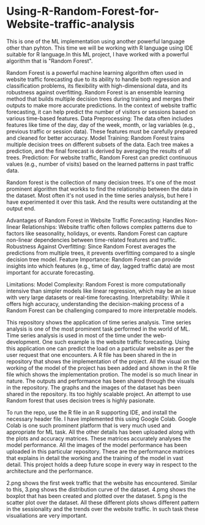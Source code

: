 # Using-R-Random-Forest-for-Website-traffic-analysis

This is one of the ML implementation using another powerful language other than pyhton. This time we will be working with R language using IDE suitable for R language.In this ML project, I have worked with a powerful algorithm that is "Random Forest". 

Random Forest is a powerful machine learning algorithm often used in website traffic forecasting due to its ability to handle both regression and classification problems, its flexibility with high-dimensional data, and its robustness against overfitting.
Random Forest is an ensemble learning method that builds multiple decision trees during training and merges their outputs to make more accurate predictions. In the context of website traffic forecasting, it can help predict the number of visitors or sessions based on various time-based features.
Data Preprocessing: The data often includes features like time of the day, day of the week, month, or lag variables (e.g., previous traffic or session data). These features must be carefully prepared and cleaned for better accuracy.
Model Training: Random Forest trains multiple decision trees on different subsets of the data. Each tree makes a prediction, and the final forecast is derived by averaging the results of all trees.
Prediction: For website traffic, Random Forest can predict continuous values (e.g., number of visits) based on the learned patterns in past traffic data.

Random forest is the collection of many decision trees. It's one of the most prominent algorithm that workks to find the relationship between the data in the dataset.
Most often it's not used in the time series analysis, but here I have experimented it over this task. And the results were outstanding at the output end.

Advantages of Random Forest in Website Traffic Forecasting:
Handles Non-linear Relationships: Website traffic often follows complex patterns due to factors like seasonality, holidays, or events. Random Forest can capture non-linear dependencies between time-related features and traffic.
Robustness Against Overfitting: Since Random Forest averages the predictions from multiple trees, it prevents overfitting compared to a single decision tree model.
Feature Importance: Random Forest can provide insights into which features (e.g., time of day, lagged traffic data) are most important for accurate forecasting.

Limitations:
Model Complexity: Random Forest is more computationally intensive than simpler models like linear regression, which may be an issue with very large datasets or real-time forecasting.
Interpretability: While it offers high accuracy, understanding the decision-making process of a Random Forest can be challenging compared to more interpretable models.

This repository shows the application of time series analysis. Time series analysis is one of the most prominent task performed in the world of ML.
Time series analysis is used in most of the time under the web-development. One such example is the website traffic forecasting. Using this application 
one can predict the load on a particular website as per the user request that one encounters.
A R file has been shared in the in repository that shows the implementation of the project. All the visual on the working of the model of the project has been
added and shown in the R file file which shows the implementation protion. The model is so much linear in nature. The outputs and performance has been shared 
through the visuals in the repository. 
The graphs and the images of the dataset has been shared in the repository. Its too highly scalable project. An attempt to use Random forest that uses decision 
trees is highly pasionate. 

To run the repo, use the R file in an R supporting IDE, and install the necessary header file. I have implemented this using Google Colab. Google Colab is one such prominent
platform that is very much used and appropriate for ML task.
All the other details has been  uploaded along with the plots and accuracy matrices. These matrices accurately analyses the model performance. All the images of the model 
performance has been uploaded in this particular repository.
These are the performance matrices that explains in detail the working and the training of the model in vast detail. This project holds a deep future scope in every way in respect 
to the architecture and the performance.

2.png shows the first week traffic that the website has encountered. Similar to this, 3.png shows the distribution curve of the dataset. 4.pmg shows the boxplot that has been created and plotted over the dataset.
5.png is the scatter plot over the dataset. All these different plots shows different pattern in the sessionality and the trends over the website traffic. In such task these visualiations are very important.
